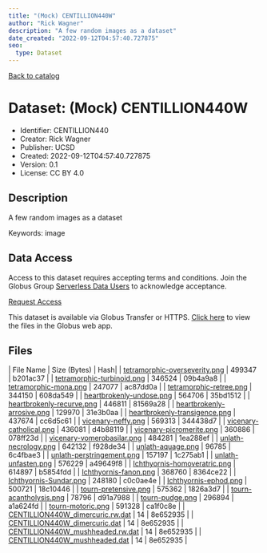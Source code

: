 ```yaml
---
title: "(Mock) CENTILLION440W"
author: "Rick Wagner"
description: "A few random images as a dataset"
date_created: "2022-09-12T04:57:40.727875"
seo:
  type: Dataset
---
```


[Back to catalog](../#datasets)

# Dataset: (Mock) CENTILLION440W

- Identifier: CENTILLION440
- Creator: Rick Wagner
- Publisher: UCSD
- Created: 2022-09-12T04:57:40.727875
- Version: 0.1
- License: CC BY 4.0


## Description
A few random images as a dataset

Keywords: image


## Data Access
Access to this dataset requires accepting terms and conditions. Join the Globus Group [Serverless Data Users](https://app.globus.org/groups/260da91f-3496-11ed-b941-972795fc9504) to acknowledge acceptance.

[Request Access](https://app.globus.org/groups/260da91f-3496-11ed-b941-972795fc9504/join)

This dataset is available via Globus Transfer or HTTPS.
[Click here](https://app.globus.org/file-manager?origin_id=527fe9c0-5782-4a2a-a097-ea2f06fe68ab&origin_path=/allusers/CENTILLION440/) to view the files in the Globus web app.


## Files

| File Name | Size (Bytes) | Hash|
| [tetramorphic-overseverity.png](https://g-079c7d.ca528.03c0.data.globus.org/allusers/CENTILLION440/tetramorphic-overseverity.png) | 499347 | b201ac37 |
| [tetramorphic-turbinoid.png](https://g-079c7d.ca528.03c0.data.globus.org/allusers/CENTILLION440/tetramorphic-turbinoid.png) | 346524 | 09b4a9a8 |
| [tetramorphic-mona.png](https://g-079c7d.ca528.03c0.data.globus.org/allusers/CENTILLION440/tetramorphic-mona.png) | 247077 | ac87dd0a |
| [tetramorphic-retree.png](https://g-079c7d.ca528.03c0.data.globus.org/allusers/CENTILLION440/tetramorphic-retree.png) | 344150 | 608da549 |
| [heartbrokenly-undose.png](https://g-079c7d.ca528.03c0.data.globus.org/allusers/CENTILLION440/heartbrokenly-undose.png) | 564706 | 35bd1512 |
| [heartbrokenly-recurve.png](https://g-079c7d.ca528.03c0.data.globus.org/allusers/CENTILLION440/heartbrokenly-recurve.png) | 446811 | 81569a28 |
| [heartbrokenly-arrosive.png](https://g-079c7d.ca528.03c0.data.globus.org/allusers/CENTILLION440/heartbrokenly-arrosive.png) | 129970 | 31e3b0aa |
| [heartbrokenly-transigence.png](https://g-079c7d.ca528.03c0.data.globus.org/allusers/CENTILLION440/heartbrokenly-transigence.png) | 437674 | cc6d5c61 |
| [vicenary-neffy.png](https://g-079c7d.ca528.03c0.data.globus.org/allusers/CENTILLION440/vicenary-neffy.png) | 569313 | 344438d7 |
| [vicenary-catholical.png](https://g-079c7d.ca528.03c0.data.globus.org/allusers/CENTILLION440/vicenary-catholical.png) | 436081 | d4b88119 |
| [vicenary-picromerite.png](https://g-079c7d.ca528.03c0.data.globus.org/allusers/CENTILLION440/vicenary-picromerite.png) | 360886 | 078ff23d |
| [vicenary-vomerobasilar.png](https://g-079c7d.ca528.03c0.data.globus.org/allusers/CENTILLION440/vicenary-vomerobasilar.png) | 484281 | 1ea288ef |
| [unlath-necrology.png](https://g-079c7d.ca528.03c0.data.globus.org/allusers/CENTILLION440/unlath-necrology.png) | 642132 | f928de34 |
| [unlath-aquage.png](https://g-079c7d.ca528.03c0.data.globus.org/allusers/CENTILLION440/unlath-aquage.png) | 96785 | 6c4fbae3 |
| [unlath-perstringement.png](https://g-079c7d.ca528.03c0.data.globus.org/allusers/CENTILLION440/unlath-perstringement.png) | 157197 | 1c275ab1 |
| [unlath-unfasten.png](https://g-079c7d.ca528.03c0.data.globus.org/allusers/CENTILLION440/unlath-unfasten.png) | 576229 | a49649f8 |
| [Ichthyornis-homoveratric.png](https://g-079c7d.ca528.03c0.data.globus.org/allusers/CENTILLION440/Ichthyornis-homoveratric.png) | 614897 | b5854fdd |
| [Ichthyornis-fanon.png](https://g-079c7d.ca528.03c0.data.globus.org/allusers/CENTILLION440/Ichthyornis-fanon.png) | 368760 | 8364ce22 |
| [Ichthyornis-Sundar.png](https://g-079c7d.ca528.03c0.data.globus.org/allusers/CENTILLION440/Ichthyornis-Sundar.png) | 248180 | c0c0ae4e |
| [Ichthyornis-ephod.png](https://g-079c7d.ca528.03c0.data.globus.org/allusers/CENTILLION440/Ichthyornis-ephod.png) | 500721 | 18c10446 |
| [tourn-pretensive.png](https://g-079c7d.ca528.03c0.data.globus.org/allusers/CENTILLION440/tourn-pretensive.png) | 575362 | 1826a3d7 |
| [tourn-acantholysis.png](https://g-079c7d.ca528.03c0.data.globus.org/allusers/CENTILLION440/tourn-acantholysis.png) | 78796 | d91a7988 |
| [tourn-pudge.png](https://g-079c7d.ca528.03c0.data.globus.org/allusers/CENTILLION440/tourn-pudge.png) | 296894 | a1a624fd |
| [tourn-motoric.png](https://g-079c7d.ca528.03c0.data.globus.org/allusers/CENTILLION440/tourn-motoric.png) | 591328 | ca1f0c8e |
| [CENTILLION440W_dimercuric.rw.dat](https://g-079c7d.ca528.03c0.data.globus.org/allusers/CENTILLION440/CENTILLION440W_dimercuric.rw.dat) | 14 | 8e652935 |
| [CENTILLION440W_dimercuric.dat](https://g-079c7d.ca528.03c0.data.globus.org/allusers/CENTILLION440/CENTILLION440W_dimercuric.dat) | 14 | 8e652935 |
| [CENTILLION440W_mushheaded.rw.dat](https://g-079c7d.ca528.03c0.data.globus.org/allusers/CENTILLION440/CENTILLION440W_mushheaded.rw.dat) | 14 | 8e652935 |
| [CENTILLION440W_mushheaded.dat](https://g-079c7d.ca528.03c0.data.globus.org/allusers/CENTILLION440/CENTILLION440W_mushheaded.dat) | 14 | 8e652935 |

